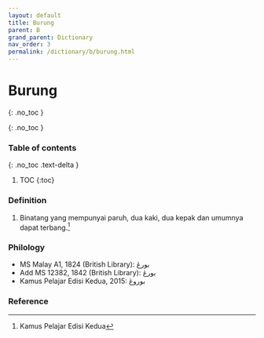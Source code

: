 ```yaml
---
layout: default
title: Burung
parent: B
grand_parent: Dictionary
nav_order: 3
permalink: /dictionary/b/burung.html
---
```


# Burung
{: .no_toc }

{: .no_toc }

### Table of contents

{: .no_toc .text-delta }

1. TOC
{:toc}

### Definition

1. Binatang yang mempunyai paruh, dua kaki, dua kepak dan umumnya dapat terbang.[^1]

### Philology

- MS Malay A1, 1824 (British Library): بورڠ
- Add MS 12382, 1842 (British Library): بورڠ
- Kamus Pelajar Edisi Kedua, 2015: بوروڠ

### Reference

[^1]: Kamus Pelajar Edisi Kedua
